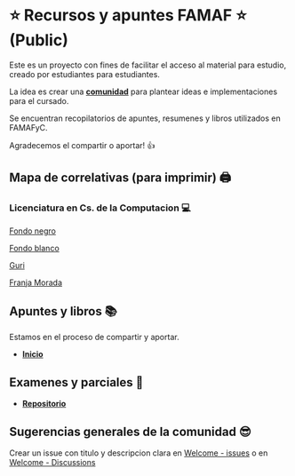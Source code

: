 # :star: Recursos y apuntes FAMAF :star: (Public)

Este es un proyecto con fines de facilitar el acceso al material para estudio, creado por estudiantes para estudiantes.

La idea es crear una [**comunidad**](https://github.com/orgs/FAMAF-resources/discussions) para plantear ideas e implementaciones para el cursado.

Se encuentran recopilatorios de apuntes, resumenes y libros utilizados en FAMAFyC.

Agradecemos el compartir o aportar! :+1:

## Mapa de correlativas (para imprimir) :printer:

### Licenciatura en Cs. de la Computacion :computer:

[Fondo negro](https://github.com/FAMAF-resources/Welcome/blob/main/images/Correlativas%20de%20Famaf.png)

[Fondo blanco](https://github.com/FAMAF-resources/Welcome/blob/main/images/Correlativas%20-%20Graph%20Light.png)

[Guri](https://github.com/FAMAF-resources/Welcome/blob/main/images/Correlativas%20-%20Guri%20Scan.jpg)

[Franja Morada](https://github.com/FAMAF-resources/Welcome/blob/main/images/Correlativas%20-%20Morada%20Scan.jpg)

## Apuntes y libros 📚

Estamos en el proceso de compartir y aportar.

- [**Inicio**](https://github.com/FAMAF-resources/Welcome)

## Examenes y parciales 📑

- [**Repositorio**](https://github.com/ExamenesViejos-FaMAF-Computacion)

## Sugerencias generales de la comunidad :sunglasses:

Crear un issue con titulo y descripcion clara en [Welcome - issues](https://github.com/FAMAF-resources/Welcome/issues) o en [Welcome - Discussions](https://github.com/orgs/FAMAF-resources/discussions)

<!--

**Here are some ideas to get you started:**

🙋‍♀️ A short introduction - what is your organization all about?
🌈 Contribution guidelines - how can the community get involved?
👩‍💻 Useful resources - where can the community find your docs? Is there anything else the community should know?
🍿 Fun facts - what does your team eat for breakfast?
🧙 Remember, you can do mighty things with the power of [Markdown](https://docs.github.com/github/writing-on-github/getting-started-with-writing-and-formatting-on-github/basic-writing-and-formatting-syntax)
-->
